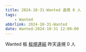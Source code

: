 ```yaml
---
title: 2024-10-31-Wanted 違規 0 人
tags:
    - Wanted
abbrlink: 2024-10-31-Wanted
date: Wanted-2024-10-31 12:00:00
---
```

Wanted 板 [板規連結](https://www.ptt.cc/bbs/Wanted/M.1608829773.A.D3B.html)
昨天違規 0 人
